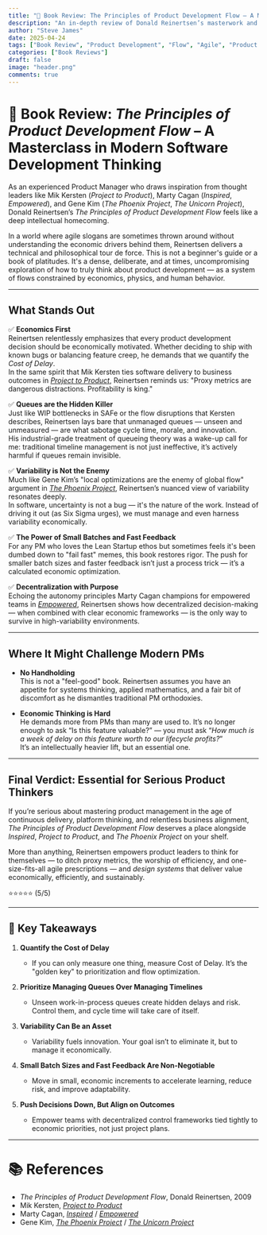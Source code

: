 ```yaml
---
title: "📖 Book Review: The Principles of Product Development Flow – A Masterclass in Modern Software Development Thinking"
description: "An in-depth review of Donald Reinertsen’s masterwork and why it’s essential reading for serious product managers."
author: "Steve James"
date: 2025-04-24
tags: ["Book Review", "Product Development", "Flow", "Agile", "Product Management"]
categories: ["Book Reviews"]
draft: false
image: "header.png"
comments: true
---
```


# 📖 Book Review: *The Principles of Product Development Flow* – A Masterclass in Modern Software Development Thinking

As an experienced Product Manager who draws inspiration from thought leaders like Mik Kersten (*Project to Product*), Marty Cagan (*Inspired*, *Empowered*), and Gene Kim (*The Phoenix Project*, *The Unicorn Project*), Donald Reinertsen’s *The Principles of Product Development Flow* feels like a deep intellectual homecoming.

In a world where agile slogans are sometimes thrown around without understanding the economic drivers behind them, Reinertsen delivers a technical and philosophical tour de force. This is not a beginner's guide or a book of platitudes. It's a dense, deliberate, and at times, uncompromising exploration of how to truly think about product development — as a system of flows constrained by economics, physics, and human behavior.

---

## What Stands Out

✅ **Economics First**  
Reinertsen relentlessly emphasizes that every product development decision should be economically motivated. Whether deciding to ship with known bugs or balancing feature creep, he demands that we quantify the *Cost of Delay*.  
In the same spirit that Mik Kersten ties software delivery to business outcomes in [*Project to Product*](https://projecttoproduct.org/), Reinertsen reminds us: "Proxy metrics are dangerous distractions. Profitability is king."

✅ **Queues are the Hidden Killer**  
Just like WIP bottlenecks in SAFe or the flow disruptions that Kersten describes, Reinertsen lays bare that unmanaged queues — unseen and unmeasured — are what sabotage cycle time, morale, and innovation.  
His industrial-grade treatment of queueing theory was a wake-up call for me: traditional timeline management is not just ineffective, it’s actively harmful if queues remain invisible.

✅ **Variability is Not the Enemy**  
Much like Gene Kim’s "local optimizations are the enemy of global flow" argument in [*The Phoenix Project*](https://itrevolution.com/the-phoenix-project/), Reinertsen’s nuanced view of variability resonates deeply.  
In software, uncertainty is not a bug — it's the nature of the work. Instead of driving it out (as Six Sigma urges), we must manage and even harness variability economically.

✅ **The Power of Small Batches and Fast Feedback**  
For any PM who loves the Lean Startup ethos but sometimes feels it's been dumbed down to "fail fast" memes, this book restores rigor. The push for smaller batch sizes and faster feedback isn’t just a process trick — it’s a calculated economic optimization.

✅ **Decentralization with Purpose**  
Echoing the autonomy principles Marty Cagan champions for empowered teams in [*Empowered*](https://www.svpg.com/empowered/), Reinertsen shows how decentralized decision-making — when combined with clear economic frameworks — is the only way to survive in high-variability environments.

---

## Where It Might Challenge Modern PMs

- **No Handholding**  
This is not a "feel-good" book. Reinertsen assumes you have an appetite for systems thinking, applied mathematics, and a fair bit of discomfort as he dismantles traditional PM orthodoxies.

- **Economic Thinking is Hard**  
He demands more from PMs than many are used to. It’s no longer enough to ask “Is this feature valuable?” — you must ask “*How much is a week of delay on this feature worth to our lifecycle profits?*”  
It’s an intellectually heavier lift, but an essential one.

---

## Final Verdict: Essential for Serious Product Thinkers

If you’re serious about mastering product management in the age of continuous delivery, platform thinking, and relentless business alignment, *The Principles of Product Development Flow* deserves a place alongside *Inspired*, *Project to Product*, and *The Phoenix Project* on your shelf.

More than anything, Reinertsen empowers product leaders to think for themselves — to ditch proxy metrics, the worship of efficiency, and one-size-fits-all agile prescriptions — and *design systems* that deliver value economically, efficiently, and sustainably.

⭐️⭐️⭐️⭐️⭐️ (5/5)

---

## 🔑 Key Takeaways

1. **Quantify the Cost of Delay**  
   - If you can only measure one thing, measure Cost of Delay. It’s the "golden key" to prioritization and flow optimization.

2. **Prioritize Managing Queues Over Managing Timelines**  
   - Unseen work-in-process queues create hidden delays and risk. Control them, and cycle time will take care of itself.

3. **Variability Can Be an Asset**  
   - Variability fuels innovation. Your goal isn’t to eliminate it, but to manage it economically.

4. **Small Batch Sizes and Fast Feedback Are Non-Negotiable**  
   - Move in small, economic increments to accelerate learning, reduce risk, and improve adaptability.

5. **Push Decisions Down, But Align on Outcomes**  
   - Empower teams with decentralized control frameworks tied tightly to economic priorities, not just project plans.

---

# 📚 References
- *The Principles of Product Development Flow*, Donald Reinertsen, 2009
- Mik Kersten, [*Project to Product*](https://projecttoproduct.org/)
- Marty Cagan, [*Inspired*](https://www.svpg.com/inspired/) / [*Empowered*](https://www.svpg.com/empowered/)
- Gene Kim, [*The Phoenix Project*](https://itrevolution.com/the-phoenix-project/) / [*The Unicorn Project*](https://itrevolution.com/the-unicorn-project/)